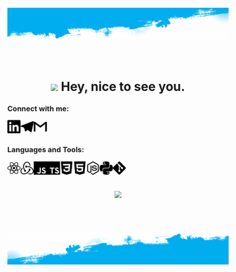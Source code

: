 ![](https://github.com/Znichu/Znichu/blob/master/img/new_top.png)

<br/>
<br/>

<h1 align="center"><img src="https://emojis.slackmojis.com/emojis/images/1531849430/4246/blob-sunglasses.gif?1531849430" width="30"/> Hey, nice to see you.</h1>

### Connect with me:
  <p>
    <a href="https://www.linkedin.com/in/sergey-neplashov" alt="Linkedin"><img align="left" width="30px" src="https://github.com/Znichu/Znichu/blob/master/img/linkedin.svg"></a>
    <a href="https://t.me/Znichu" alt="Telegram"><img align="left" width="30px" src="https://github.com/Znichu/Znichu/blob/master/img/telegram.svg"></a>
    <a href="mailto:sergeyznich@gmail.com" alt="Contact me"><img align="left" width="30px" src="https://github.com/Znichu/Znichu/blob/master/img/gmail.svg"></a>
  </p> 

<br/>
<br/>

### Languages and Tools:
<p>
  <img align="left" width="30px" alt="React" src="https://github.com/Znichu/Znichu/blob/master/img/skills/react.svg" />
  <img align="left" width="30px" alt="Redux" src="https://github.com/Znichu/Znichu/blob/master/img/skills/redux.svg" />
  <img align="left" width="30px" alt="JavaScript" src="https://github.com/Znichu/Znichu/blob/master/img/skills/javascript.svg" />
  <img align="left" width="30px" alt="TypeScript" src="https://github.com/Znichu/Znichu/blob/master/img/skills/typescript.svg" />
  <img align="left" width="30px" alt="CSS3" src="https://github.com/Znichu/Znichu/blob/master/img/skills/css3.svg" />
  <img align="left" width="30px" alt="HTML5" src="https://github.com/Znichu/Znichu/blob/master/img/skills/html5.svg" />
  <img align="left" width="30px" alt="Nodejs" src="https://github.com/Znichu/Znichu/blob/master/img/skills/node-dot-js.svg" />
  <img align="left" width="30px" alt="Python" src="https://github.com/Znichu/Znichu/blob/master/img/skills/python.svg" />
  <img align="left" width="30px" alt="Git" src="https://github.com/Znichu/Znichu/blob/master/img/skills/git.svg" />
</p>

<br/>
<br/>
<br/>

<p align="center">
<img align="center" src="https://github-readme-stats.vercel.app/api?username=Znichu&show_icons=true&line_height=21"/>
</p>

<br/>
<br/>
<br/>

![](https://github.com/Znichu/Znichu/blob/master/img/new_bottom.png)
